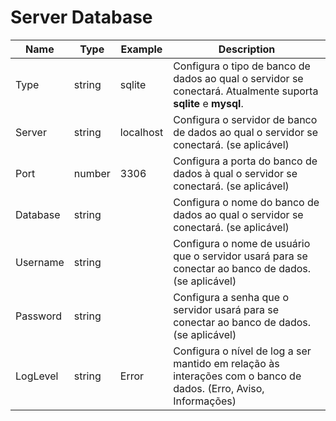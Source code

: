 # Server Database

| Name     | Type   | Example   | Description                                                                                                      |
| -------- | ------ | --------- | ---------------------------------------------------------------------------------------------------------------- |
| Type     | string | sqlite    | Configura o tipo de banco de dados ao qual o servidor se conectará. Atualmente suporta **sqlite** e **mysql**.   |
| Server   | string | localhost | Configura o servidor de banco de dados ao qual o servidor se conectará. (se aplicável)                           |
| Port     | number | 3306      | Configura a porta do banco de dados à qual o servidor se conectará. (se aplicável)                               |
| Database | string |           | Configura o nome do banco de dados ao qual o servidor se conectará. (se aplicável)                               |
| Username | string |           | Configura o nome de usuário que o servidor usará para se conectar ao banco de dados. (se aplicável)              |
| Password | string |           | Configura a senha que o servidor usará para se conectar ao banco de dados. (se aplicável)                        |
| LogLevel | string | Error     | Configura o nível de log a ser mantido em relação às interações com o banco de dados. (Erro, Aviso, Informações) |
